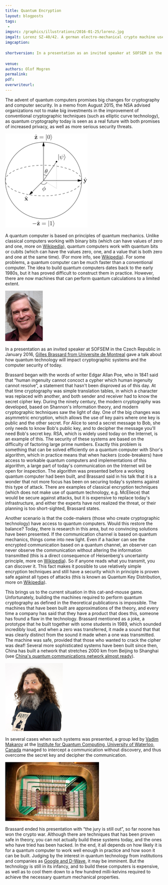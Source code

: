 ```yaml
---
title: Quantum Encryption
layout: blogposts
tags:
 - 
imgsrc: /graphics/illustrations/2016-01-25/lorenz.jpg
imgalt: Lorenz SZ-40/42. A german electro-mechanical crypto machine used during WWII.
imgcaption: 

shortversion: In a presentation as an invited speaker at SOFSEM in the Czech Republic in January 2016, Gilles Brassard from Universite de Montreal gave a talk about how quantum technology will impact cryptographic systems and the computer security of today.

venue: 
authors: Olof Mogren
permalink:
pdf: 
overwriteurl: 
---
```


The advent of quantum computers promises big changes for cryptography and computer security. In a memo from August 2015, the NSA advised organizations not to make big investments in the improvement of conventional cryptographic techniques (such as elliptic curve technology), as quantum cryptography today is seen as a real future with both promises of increased privacy, as well as more serious security threats.

![Representation of a cubit](/graphics/illustrations/2016-01-25/bloch_sphere.png)

A quantum computer is based on principles of quantum mechanics. Unlike classical computers working with binary bits (which can have values of zero and one, more on [Wikipedia](https://en.wikipedia.org/wiki/Bit)), quantum computers work with quantum bits or cubits (which can have the values zero, one, and a value that is both zero and one at the same time).
(For more info, see [Wikipedia](https://en.wikipedia.org/wiki/Quantum_computing)).
For some problems, a quantum computer can be much faster than a conventional computer.
The idea to build quantum computers dates back to the early 1980s, but it has proved difficult to construct them in practice.
However, there are now machines that can perform quantum calculations to a limited extent.

![Gilles Brassard](/graphics/illustrations/2016-01-25/brassard_gilles.jpg)

In a presentation as an invited speaker at SOFSEM in the Czech Republic in January 2016, [Gilles Brassard from Universite de Montreal](http://www-labs.iro.umontreal.ca/~brassard/web/en/) gave a talk about how quantum technology will impact cryptographic systems and the computer security of today.

Brassard began with the words of writer Edgar Allan Poe, who in 1841 said that &ldquo;human ingenuity cannot concoct a cypher which human ingenuity cannot resolve&rdquo;, a statement that hasn't been disproved as of this day.
At that time cryptography was simple translation tables, in which a character was replaced with another, and both sender and receiver had to know the secret cipher key.
During the ninety century, the modern cryptography was developed, based on Shannon's information theory, and modern cryptographic techniques saw the light of day.
One of the big changes was asymmetric encryption, which allows the use of key pairs where one key is public and the other secret.
For Alice to send a secret message to Bob, she only needs to know Bob's public key, and to decipher the message you'll need Bob's secret key.
RSA, which is widely used today on the Internet, is an example of this.
The security of these systems are based on the difficulty of factoring large prime numbers.
Exactly this problem is something that can be solved efficiently on a quantum computer with Shor's algorithm, which in practice means that when hackers (code-breakers) have access to workable quantum computers and implementations of this algorithm, a large part of today's communication on the Internet will be open for inspection.
The algorithm was presented before a working quantum computer had been built, and Brassard said in his talk that it is a wonder that not more focus has been on securing today's systems against this type of attack.
There are examples of classical encryption techniques (which does not make use of quantum technology, e.g. McEliece) that would be secure against attacks, but it is expensive to replace today's infrastructure, and either the experts have not realized the threat, or their planning is too short-sighted, Brassard states.

Another scenario is that the code-makers (those who create cryptographic technology) have access to quantum computers.
Would this restore the balance?
Today, there is research in this area, but no convincing solutions have been presented.
If the communication channel is based on quantum mechanics, things come into new light.
Even if a hacker can see the encrypted communication based on a quantum channel, an observer can never observe the communication without altering the information transmitted (this is a direct consequence of Heisenberg's uncertainty principle, more on [Wikipedia](https://en.wikipedia.org/wiki/Uncertainty_principle)).
So if anyone reads what you transmit, you can discover it.
This fact makes it possible to use relatively simple encryption techniques and still have a security which in principle is proven safe against all types of attacks (this is known as Quantum Key Distribution, more on [Wikipedia](https://en.wikipedia.org/wiki/Quantum_key_distribution)).

This brings us to the current situation in this cat-and-mouse game.
Unfortunately, building the machines required to perform quantum cryptography as defined in the theoretical publications is impossible.
The machines that have been built are approximations of the theory, and every time a company has said that they have a product that does this, someone has found a flaw in the technology.
Brassard mentioned as a joke, a prototype that he built together with some students in 1989, which sounded incredibly loud, and when a zero was transferred, it made a sound that that was clearly distinct from the sound it made when a one was transmitted.
The machine was safe, provided that those who wanted to crack the cipher was deaf!
Several more sophisticated systems have been built since then, China has built a network that stretches 2000 km from Beijing to Shanghai (see [China's quantum communications network almost ready](http://www.itproportal.com/2015/08/31/chinas-quantum-communications-network-almost-ready/)).

![Vadim Makarov](/graphics/illustrations/2016-01-25/makarov.jpg)

In several cases when such systems was presented, a group led by [Vadim Makarov](http://www.vad1.com/) at the [Institute for Quantum Computing, University of Waterloo, Canada](https://uwaterloo.ca/institute-for-quantum-computing/) managed to intercept a communication without discovery, and thus overcome the secret key and decipher the communication.

![Quantum Chip from DWave](/graphics/illustrations/2016-01-25/dwave_128chip.jpg)

Brassard ended his presentation with &ldquo;the jury is still out&rdquo;, so far noone has won the crypto war.
Although there are techniques that has been proven safe in theory, you can not actually build these systems today, and the ones who have tried has been hacked.
In the end, it all depends on how likely it is for a quantum computer to work well enough in practice and how soon it can be built.
Judging by the interest in quantum technology from institutions and companies as [Google and D-Wave](https://www.wired.com/2015/12/for-google-quantum-computing-is-like-learning-to-fly/), it may be imminent.
But the technology is still in its infancy, and to build these computers is expensive, as well as to cool them down to a few hundred milli-kelvins required to achieve the necessary quantum mechanical properties. 

